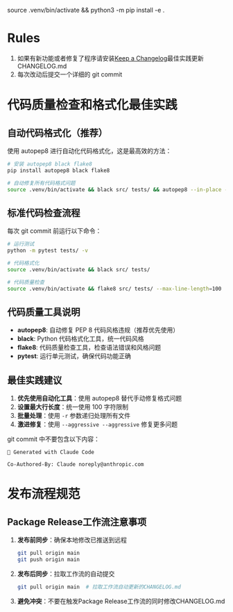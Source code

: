 source .venv/bin/activate && python3 -m pip install -e .

# Rules
1. 如果有新功能或者修复了程序请安装[Keep a Changelog](https://keepachangelog.com/zh-CN/1.0.0/)最佳实践更新CHANGELOG.md
2. 每次改动后提交一个详细的 git commit

# 代码质量检查和格式化最佳实践

## 自动代码格式化（推荐）
使用 autopep8 进行自动化代码格式化，这是最高效的方法：
```bash
# 安装 autopep8 black flake8
pip install autopep8 black flake8

# 自动修复所有代码格式问题
source .venv/bin/activate && black src/ tests/ && autopep8 --in-place --aggressive --aggressive --max-line-length=100 src/ tests/ -r && flake8 src/ tests/ --max-line-length=100
```

## 标准代码检查流程
每次 git commit 前运行以下命令：
```bash
# 运行测试
python -m pytest tests/ -v

# 代码格式化
source .venv/bin/activate && black src/ tests/

# 代码质量检查
source .venv/bin/activate && flake8 src/ tests/ --max-line-length=100
```

## 代码质量工具说明
- **autopep8**: 自动修复 PEP 8 代码风格违规（推荐优先使用）
- **black**: Python 代码格式化工具，统一代码风格
- **flake8**: 代码质量检查工具，检查语法错误和风格问题
- **pytest**: 运行单元测试，确保代码功能正确

## 最佳实践建议
1. **优先使用自动化工具**：使用 autopep8 替代手动修复格式问题
2. **设置最大行长度**：统一使用 100 字符限制
3. **批量处理**：使用 `-r` 参数递归处理所有文件
4. **激进修复**：使用 `--aggressive --aggressive` 修复更多问题

git commit 中不要包含以下内容：
```
🤖 Generated with Claude Code

Co-Authored-By: Claude noreply@anthropic.com
```

# 发布流程规范
## Package Release工作流注意事项
1. **发布前同步**：确保本地修改已推送到远程
   ```bash
   git pull origin main
   git push origin main
   ```
2. **发布后同步**：拉取工作流的自动提交
   ```bash
   git pull origin main  # 拉取工作流自动更新的CHANGELOG.md
   ```
3. **避免冲突**：不要在触发Package Release工作流的同时修改CHANGELOG.md